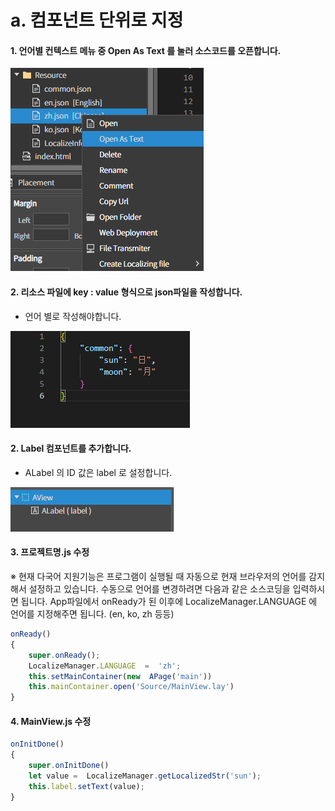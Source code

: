 # a. 컴포넌트 단위로 지정

#### 1. 언어별 컨텍스트 메뉴 중 Open As Text 를 눌러 소스코드를 오픈합니다.

![](../../../../.gitbook/assets/local_create.png)

#### 2. 리소스 파일에 key : value 형식으로 json파일을 작성합니다.

* 언어 별로 작성해야합니다.

![](../../../../.gitbook/assets/local_setting.png)

#### 2. Label 컴포넌트를 추가합니다.

* ALabel 의 ID 값은 label 로 설정합니다.

![](../../../../.gitbook/assets/local_label.png)

#### 3. 프로젝트명.js 수정

※ 현재 다국어 지원기능은 프로그램이 실행될 때 자동으로 현재 브라우저의 언어를 감지해서 설정하고 있습니다. 수동으로 언어를 변경하려면 다음과 같은 소스코딩을 입력하시면 됩니다. App파일에서 onReady가 된 이후에 LocalizeManager.LANGUAGE 에 언어를 지정해주면 됩니다. (en, ko, zh 등등)

```js
onReady()
{
	super.onReady();
	LocalizeManager.LANGUAGE  =  'zh';
	this.setMainContainer(new  APage('main'))
	this.mainContainer.open('Source/MainView.lay')
}
```

#### 4. MainView.js 수정

```js
onInitDone()
{
	super.onInitDone()
	let value =  LocalizeManager.getLocalizedStr('sun');
	this.label.setText(value);
}
```
